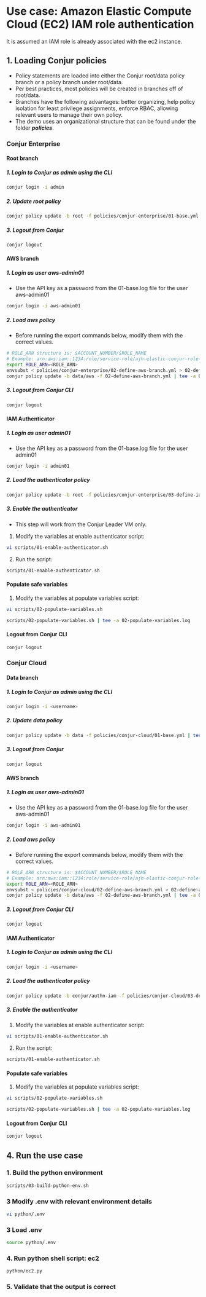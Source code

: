 # Use case: Amazon Elastic Compute Cloud (EC2) IAM role authentication

It is assumed an IAM role is already associated with the ec2 instance. 

## 1. Loading Conjur policies
- Policy statements are loaded into either the Conjur root/data policy branch or a policy branch under root/data.
- Per best practices, most policies will be created in branches off of root/data.
- Branches have the following advantages: better organizing, help policy isolation for least privilege assignments, enforce RBAC, allowing relevant users to manage their own policy.
- The demo uses an organizational structure that can be found under the folder ***policies***.
### Conjur Enterprise
####  Root branch
##### 1. Login to Conjur as admin using the CLI
```bash
conjur login -i admin
```
##### 2. Update root policy
```bash
conjur policy update -b root -f policies/conjur-enterprise/01-base.yml | tee -a 01-base.log
```
##### 3. Logout from Conjur
```Bash
conjur logout
```
#### AWS branch
##### 1. Login as user aws-admin01
- Use the API key as a password from the 01-base.log file for the user aws-admin01
```bash
conjur login -i aws-admin01
```
##### 2. Load aws policy
- Before running the export commands below, modify them with the correct values.
```bash
# ROLE_ARN structure is: $ACCOUNT_NUMBER/$ROLE_NAME
# Example: arn:aws:iam::1234:role/service-role/ajh-elastic-conjur-role-123 -> export ROLE_ARN=1234/ajh-elastic-conjur-role-123
export ROLE_ARN=<ROLE_ARN>
envsubst < policies/conjur-enterprise/02-define-aws-branch.yml > 02-define-aws-branch.yml
conjur policy update -b data/aws -f 02-define-aws-branch.yml | tee -a 02-define-aws-branch.log
```
##### 3. Logout from Conjur CLI
```Bash
conjur logout
```
#### IAM Authenticator
##### 1. Login as user admin01
 - Use the API key as a password from the 01-base.log file for the user admin01
```bash
conjur login -i admin01
```
##### 2. Load the authenticator policy
```Bash
conjur policy update -b root -f policies/conjur-enterprise/03-define-iam-auth.yml | tee -a 03-define-iam-auth.log
```
##### 3. Enable the authenticator
- This step will work from the Conjur Leader VM only.
1. Modify the variables at enable authenticator script:
```bash 
vi scripts/01-enable-authenticator.sh
```
2. Run the script:
```bash
scripts/01-enable-authenticator.sh
```
#### Populate safe variables
1. Modify the variables at populate variables script:
```bash 
vi scripts/02-populate-variables.sh
```
```Bash
scripts/02-populate-variables.sh | tee -a 02-populate-variables.log
```
#### Logout from Conjur CLI
```Bash
conjur logout
```
### Conjur Cloud
####  Data branch
##### 1. Login to Conjur as admin using the CLI
```bash
conjur login -i <username>
```
##### 2. Update data policy
```bash
conjur policy update -b data -f policies/conjur-cloud/01-base.yml | tee -a 01-base.log
```
##### 3. Logout from Conjur
```Bash
conjur logout
```
#### AWS branch
##### 1. Login as user aws-admin01
- Use the API key as a password from the 01-base.log file for the user aws-admin01
```bash
conjur login -i aws-admin01
```
##### 2. Load aws policy
- Before running the export commands below, modify them with the correct values.
```bash
# ROLE_ARN structure is: $ACCOUNT_NUMBER/$ROLE_NAME
# Example: arn:aws:iam::1234:role/service-role/ajh-elastic-conjur-role-123 -> export ROLE_ARN=1234/ajh-elastic-conjur-role-123
export ROLE_ARN=<ROLE_ARN>
envsubst < policies/conjur-cloud/02-define-aws-branch.yml > 02-define-aws-branch.yml
conjur policy update -b data/aws -f 02-define-aws-branch.yml | tee -a 02-define-aws-branch.log
```
##### 3. Logout from Conjur CLI
```Bash
conjur logout
```
#### IAM Authenticator
##### 1. Login to Conjur as admin using the CLI
```bash
conjur login -i <username>
```
##### 2. Load the authenticator policy
```Bash
conjur policy update -b conjur/authn-iam -f policies/conjur-cloud/03-define-iam-auth.yml | tee -a 03-define-iam-auth.log
```
##### 3. Enable the authenticator
1. Modify the variables at enable authenticator script:
```bash 
vi scripts/01-enable-authenticator.sh
```
2. Run the script:
```bash
scripts/01-enable-authenticator.sh
```
#### Populate safe variables
1. Modify the variables at populate variables script:
```bash 
vi scripts/02-populate-variables.sh
```
```Bash
scripts/02-populate-variables.sh | tee -a 02-populate-variables.log
```
#### Logout from Conjur CLI
```Bash
conjur logout
```
## 4. Run the use case
### 1. Build the python environment
```bash
scripts/03-build-python-env.sh
```
### 3 Modify .env with relevant environment details
```bash
vi python/.env
```
### 3 Load .env
```bash
source python/.env
```
### 4. Run python shell script: ec2
```bash
python/ec2.py
```
### 5. Validate that the output is correct

